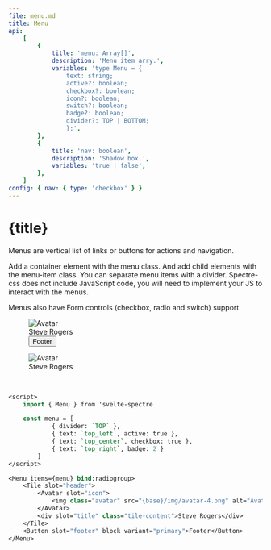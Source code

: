 ```yaml
---
file: menu.md
title: Menu
api:
    [
        {
            title: 'menu: Array[]',
            description: 'Menu item arry.',
            variables: 'type Menu = {
                text: string;
                active?: boolean;
                checkbox?: boolean;
                icon?: boolean;
                switch?: boolean;
                badge?: boolean;
                divider?: TOP | BOTTOM;
                };',
        },
        {
            title: 'nav: boolean',
            description: 'Shadow box.',
            variables: 'true | false',
        },
    ]
config: { nav: { type: 'checkbox' } }
---
```


<script>
    import { base } from '$app/paths';
    import {Avatar, Button, Col, Grid, Menu, Tile} from '$lib'
    import Knobs from '../../knobs.svelte'

    let radiogroup = '',
        menu = [
            { divider: `TOP` },
            { text: `top_left`, active: true },
            { text: `top_center`, checkbox: true },
            { text: `top_right`, badge: 2 },
            { divider: `CENTER` },
            { text: `center_left`, icon: 'link' },
            { text: `center_center`, switch: true },
            { text: `center_right`, badge: 'badge', checkbox: true },
            { divider: `BOTTOM` },
            { text: `bottom_left`, radio: true },
            { text: `bottom_center`, radio: true },
            { text: `bottom_right`, radio: true },
        ],
        top = [
            { divider: `TOP` },
            { text: `top_left`, active: true },
            { text: `top_center`, checkbox: true },
            { text: `top_right`, badge: 2 }
        ],
        center = [
            { divider: `CENTER` },
            { text: `center_left`, icon: 'link' },
            { text: `center_center`, switch: true },
            { text: `center_right`, badge: 'badge', checkbox: true },
        ],
        bottom = [
            { divider: `BOTTOM` },
            { text: `bottom_left`, radio: true },
            { text: `bottom_center`, radio: true },
            { text: `bottom_right`, radio: true }
        ],
        state = {nav: false}
</script>

# {title}

Menus are vertical list of links or buttons for actions and navigation.

Add a container element with the menu class. And add child elements with the
menu-item class. You can separate menu items with a divider. Spectre-css does
not include JavaScript code, you will need to implement your JS to interact with
the menus.

Menus also have Form controls (checkbox, radio and switch) support.

<p>
    <Grid>
        <Col col="4" mr="auto" sm="12">
            <Menu items={top} bind:radiogroup nav={state.nav}>
                <Tile slot="header">
                    <Avatar slot="icon">
                        <img class="avatar" src="{base}/img/avatar-4.png" alt="Avatar" />
                    </Avatar>
                    <div slot="title" class="tile-content">Steve Rogers</div>
                </Tile>
                <Button slot="footer" block variant="primary">Footer</Button>
            </Menu>
        </Col>
        <Col col="4" mr="auto" sm="12">
            <Menu items={center} bind:radiogroup nav>
                <Tile slot="header">
                    <Avatar slot="icon">
                        <img class="avatar" src="{base}/img/avatar-5.png" alt="Avatar" />
                    </Avatar>
                    <div slot="title" class="tile-content">Steve Rogers</div>
                </Tile>
            </Menu><br/>
        </Col>
        <Col col="4" mr="auto" sm="12">
            <Menu items={bottom} bind:radiogroup></Menu>
        </Col>
    </Grid>
</p>

<p>
    <Knobs bind:state={state} {config}/>
</p>

```sv
<script>
    import { Menu } from 'svelte-spectre

    const menu = [
            { divider: `TOP` },
            { text: `top_left`, active: true },
            { text: `top_center`, checkbox: true },
            { text: `top_right`, badge: 2 }
        ]
</script>

<Menu items={menu} bind:radiogroup>
    <Tile slot="header">
        <Avatar slot="icon">
            <img class="avatar" src="{base}/img/avatar-4.png" alt="Avatar" />
        </Avatar>
        <div slot="title" class="tile-content">Steve Rogers</div>
    </Tile>
    <Button slot="footer" block variant="primary">Footer</Button>
</Menu>
```
